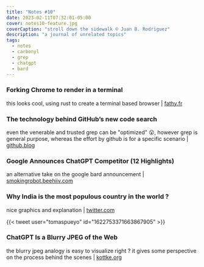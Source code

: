 ```yaml
---
title: "Notes #10"
date: 2023-02-11T07:32:01-05:00
cover: notes10-feature.jpg
coverCaption: "stroll down the sidewalk © Juan B. Rodriguez"
description: "a journal of unrelated topics"
tags:
  - notes
  - carbonyl
  - grep
  - chatgpt
  - bard
---
```


### Forking Chrome to render in a terminal

this looks cool, using rust to create a terminal based browser | [fathy.fr](https://fathy.fr/carbonyl)

### The technology behind GitHub’s new code search

even the venerable and trusted grep can be "optimized" 😮, however grep is general purpose, whereas the effort by github is for a specific scenario | [github.blog](https://github.blog/2023-02-06-the-technology-behind-githubs-new-code-search/)

### Google Announces ChatGPT Competitor (12 Highlights)

an alternative take on the google bard announcement | [smokingrobot.beehiiv.com](https://smokingrobot.beehiiv.com/p/google-announces-bard)

### Why India is the most populous country in the world ?

nice graphics and explanation | [twitter.com](https://twitter.com/tomaspueyo/status/1622753371663867905?s=61&t=JMlcY333UaMcHt9jCo7uHA)

{{< tweet user="tomaspueyo" id="1622753371663867905" >}}

### ChatGPT Is a Blurry JPEG of the Web

the blurry jpeg analogy is easy to visualize right ? it gives some perspective on the process behind the scenes | [kottke.org](https://kottke.org/23/02/ted-chiang-chatgpt-is-a-blurry-jpeg-of-the-web)
